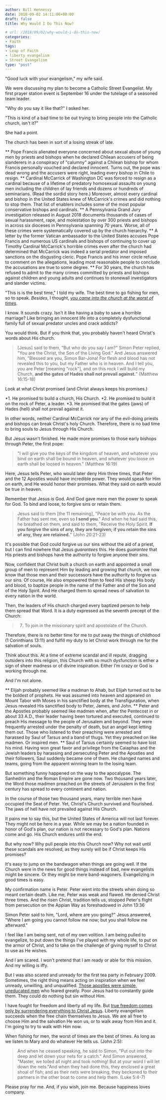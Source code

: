 ```yaml
---
author: Bill Hennessy
date: 2018-09-02 14:11:06+00:00
draft: false
title: Why Would I Do This Now?

# url: /2018/09/02/why-would-i-do-this-now/
categories:
- Faith
tags:
- Leap of Faith
- liberty evangelism
- Street Evangelism
type: "post"
---
```


"Good luck with your evangelism," my wife said.

We were discussing my plan to become a Catholic Street Evangelist. My first prayer station event is September 16 under the tutelage of a seasoned team leader.

"Why do you say it like that?" I asked her.

"This is kind of a bad time to be out trying to bring people into the Catholic church, isn't it?"

She had a point.

The church has been in sort of a losing streak of late.




** Pope Francis alienated everyone concerned about sexual abuse of young men by priests and bishops when he declared Chilean accusers of being slanderers in a conspiracy of "calumny" against a Chilean bishop for whom Francis personally vouched and declared innocent. Turns out, the pope was dead wrong and the accusers were right, leading every bishop in Chile to resign.
** Cardinal McCarrick of Washington DC was forced to resign as a cardinal because of a lifetime of predatory homosexual assaults on young men including the children of lay friends and dozens or hundreds of seminarians. (Read the sordid story here.) Moreover, almost every cardinal and bishop in the United States knew of McCarrick's crimes and did nothing to stop them. That list of enablers includes some of the most popular conservative bishops and cardinals.
** A Pennsylvania Grand Jury investigation released in August 2018 documents thousands of cases of sexual harassment, rape, and molestation by over 300 priests and bishops in across six dioceses in Pennsylvania spanning 70 years. Worse, all of these crimes were systematically covered up by the church hierarchy.
** A letter by the former Vatican ambassador to the United States accuses Pope Francis and numerous US cardinals and bishops of continuing to cover up Timothy Cardinal McCarrick's horrible crimes even after the church had determined that McCarrick was indeed a serial predator and imposed sanctions on the disgusting cleric. Pope Francis and his inner circle refuse to comment on the allegations, leading most reasonable people to conclude the accusations are true to some degree.
** For 30 years, the church has refused to admit to the many crimes committed by priests and bishops against children and young adults and continues to stonewall investigators and slander victims.


"This is is the best time," I told my wife. The best time to go fishing for men, so to speak. _Besides_, I thought, _[you came into the church at the worst of times](https://www.hennessysview.com/2018/06/02/i-know-a-saint/)._

I know. It sounds crazy. Isn't it like having a baby to save a horrible marriage? Like bringing an innocent life into a completely dysfunctional family full of sexual predator uncles and crack addicts?

You would think. But if you think that, you probably haven't heard Christ's words about His church.



> [Jesus] said to them, "But who do you say I am?" Simon Peter replied, "You are the Christ, the Son of the Living God." And Jesus answered him, "Blessed are you, Simon Bar-Jona! For flesh and blood has not revealed this to you, but my Father who is in heaven. And I tell you, you are Peter [meaning "rock"], and on this rock I will build my Church, **and the gates of Hades shall not prevail against.**" (Matthew 16:15-18)



Look at what Christ promised (and Christ always keeps his promises.)




*1. He promised to build a church, His Church.
*2. He promised to build it on the rock of Peter, a leader.
*3. He promised that the gates (jaws) of Hades (hell) shall not prevail against it.


In other words, neither Cardinal McCarrick nor any of the evil-doing priests and bishops can break Christ's holy Church. Therefore, there is no bad time to bring souls to Jesus through His Church.

But Jesus wasn't finished. He made more promises to those early bishops through Peter, the first pope:



> "I will give you the keys of the kingdom of heaven, and whatever you bind on earth shall be bound in heaven, and whatever you loose on earth shall be loosed in heaven." (Matthew 16:19)



Here, Jesus tells Peter, who would later deny Him three times, that Peter and the 12 Apostles would have incredible power. They would speak for Him on earth, and He would honor their promises. What they said on earth would be true in heaven.

Remember that Jesus _is_ God. And God gave mere men the power to speak for God. To bind and loose, to forgive sins or retain them.



> Jesus said to them [the 11 remaining], "Peace be with you. As the Father has sent me, even so **I send you**." And when he had said this, he breathed on them, and said to them, "Receive the Holy Spirit. **If you forgive the sins of any, they are forgiven; if you retain the sins of any, they are retained.**" (John 20:21-23)



It's possible that God could forgive us our sins without the aid of a priest, but I can find nowhere that Jesus _guarantees_ this. He does _guarantee_ that His priests and bishops have the authority to forgive anyone their sins.

Now, confident that Christ built a church on earth and appointed a small group of men to represent Him by leading and growing that church, we now know that those men and their successors have the authority to forgive us our sins. Of course, He also empowered them to feed His sheep His body and blood, to baptize people in the name of the Father and of the Son and of the Holy Spirit. And He charged them to spread news of salvation to every nation in the world.

Then, the leaders of His church charged every baptized person to help them spread that Word. It is a duty expressed as the seventh precept of the Church:



> 7. To join in the missionary spirit and apostolate of the Church.



Therefore, there is no better time for me to put away the things of childhood (1 Corinthians 13:11) and fulfill my duty to let Christ work through me for the salvation of souls.

Think about this. At a time of extreme scandal and ill repute, dragging outsiders into this religion, this Church with so much dysfunction is either a sign of sheer madness or of divine inspiration. Either I'm crazy or God is working through me.

And I'm not alone.




** Elijah probably seemed like a madman to Ahab, but Elijah turned out to be the boldest of prophets. He was assumed into heaven and appeared on Mount Tabor with Moses in his sanctified body at the Transfiguration, when Jesus revealed His sanctified body to Peter, James, and John.
** Peter and the Apostles probably seemed like madmen when, after the Pentecost in or about 33 A.D., their leader having been tortured and executed, continued to preach His message to the people of Jerusalem and beyond. They were frequently arrested under the penalty of death, but an angel kept letting them out. Those who listened to their preaching were arrested and harassed by Saul of Tarsus and a band of thugs. Yet they preached on like madmen. Or inspired men.
** Saul of Tarsus certainly seemed to have lost his mind. Having won great favor and privilege from the Caiaphas and the Jewish leaders by harassing and persecuting Peter and the Apostles and their followers, Saul suddenly became one of them. He changed names and teams, going from the apparent winning team to the losing team.


But something funny happened on the way to the apocalypse. The Sanhedrin and the Roman Empire are gone now. Two thousand years later, the Word those madmen preached on the streets of Jerusalem in the first century has spread to every continent and nation.

In the course of those two thousand years, many terrible men have occupied the Seat of Peter. Yet, Christ's Church survived and flourished. The jaws of hell have not prevailed against His Church.

It pains me to say this, but the United States of America will not last forever. They might not be here in a year. While we may be a nation founded in honor of God's plan, our nation is not necessary to God's plan. Nations come and go. His Church endures until the end.

But why now? Why pull people into this Church now? Why not wait until these scandals are resolved, as they surely will be if Christ keeps His promises?

It's easy to jump on the bandwagon when things are going well. If the Church were in the news for good things instead of bad, new evangelists might be sincere. Or they might be mere band-wagoners. Evangelizing in good times is easy.

My confirmation name is Peter. Peter went into the streets when doing so meant certain death. Like me, Peter was weak and flawed. He denied Christ three times. And the risen Christ, tradition tells us, stopped Peter's flight from persecution on the Appian Way as foreshadowed in John 13:36



> 
  Simon Peter said to him, "Lord, where are you going?" Jesus answered, "Where I am going you cannot follow me now; but you shall follow me afterward."




I feel like I am being sent, not of my own volition. I am being pulled to evangelize, to put down the things I've played with my whole life, to put on the armor of Christ, and to take on the challenge of giving myself to Christ to use as He wishes.

And I am scared. I won't pretend that I am ready or able for this mission. And my willing is iffy.

But I was also scared and unready for the first tea party in February 2009. Sometimes, the right thing means acting on inspiration when we feel unready, unwilling, and unqualified. [Those apostles were simple, uneducated men](https://www.hennessysview.com/2018/08/29/take-the-leap-of-faith/) who feared greatly. Poor Jesus had to constantly guide them. They could do nothing but sin without Him.

I have fought for freedom and liberty all my life. But [true freedom comes only by surrendering everything to Christ Jesus](https://www.hennessysview.com/2018/08/08/crawling-back-to-happiness-and-freedom/). Liberty evangelism succeeds when the free chain themselves to Jesus. We are all free to choose Him and the salvation He won us, or to walk away from Him and it. I'm going to try to walk with Him now.

When fishing for men, the worst of times are the best of times. As long as we listen to Mary and do whatever He tells us. (John 2:5):



> And when he ceased speaking, he said to Simon, "Put out into the deep and let down your nets for a catch." And Simon answered, "Master, we toiled all night and took nothing! But at your word I will let down the nets."And when they had done this, they enclosed a great shoal of fish; and as their nets were breaking, they beckoned to their partners in the other boat to come and help them. (Luke 5:4-7)



Please pray for me. And, if you wish, join me. Because happiness loves company.
